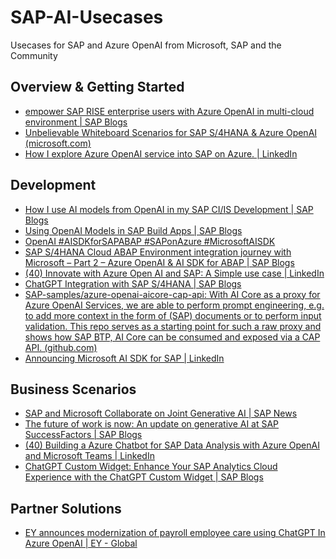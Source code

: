 # SAP-AI-Usecases
Usecases for SAP and Azure OpenAI from Microsoft, SAP and the Community

## Overview & Getting Started
- [empower SAP RISE enterprise users with Azure OpenAI in multi-cloud environment | SAP Blogs](https://www.ey.com/en_gl/news/2023/03/ey-announces-modernization-of-payroll-employee-care-using-chatgpt-in-azure-openai)
- [Unbelievable Whiteboard Scenarios for SAP S/4HANA & Azure OpenAI (microsoft.com)](https://techcommunity.microsoft.com/t5/azure-ai-services-blog/powering-your-business-with-ai-7-unbelievable-whiteboard/ba-p/3790982)
- [How I explore Azure OpenAI service into SAP on Azure. | LinkedIn](https://www.linkedin.com/pulse/how-i-explore-azure-openai-service-sap-chanjin-park/)
	
## Development
- [How I use AI models from OpenAI in my SAP CI/IS Development | SAP Blogs](https://blogs.sap.com/2022/12/13/how-i-use-ai-models-from-openai-in-my-sap-ci-is-development/)
- [Using OpenAI Models in SAP Build Apps | SAP Blogs](https://blogs.sap.com/2023/02/02/using-openai-models-in-sap-build-apps/)
- [OpenAI #AISDKforSAPABAP #SAPonAzure #MicrosoftAISDK](https://techcommunity.microsoft.com/t5/azure-ai-services-blog/propelling-the-aerodynamics-of-enterprise-innovation-announcing/ba-p/3818169)
- [SAP S/4HANA Cloud ABAP Environment integration journey with Microsoft – Part 2 – Azure OpenAI & AI SDK for ABAP | SAP Blogs](https://blogs.sap.com/2023/08/15/sap-s-4hana-cloud-abap-environment-integration-journey-with-microsoft-part-2/)
- [(40) Innovate with Azure Open AI and SAP: A Simple use case | LinkedIn](https://www.linkedin.com/pulse/innovate-azure-open-ai-sap-simple-use-case-ravi-gangampalli/)
- [ChatGPT Integration with SAP S/4HANA | SAP Blogs](https://blogs.sap.com/2023/03/07/chatgpt-integration-with-sap-s-4hana/)
- [SAP-samples/azure-openai-aicore-cap-api: With AI Core as a proxy for Azure OpenAI Services, we are able to perform prompt engineering, e.g. to add more context in the form of (SAP) documents or to perform input validation. This repo serves as a starting point for such a raw proxy and shows how SAP BTP, AI Core can be consumed and exposed via a CAP API. (github.com)](https://github.com/SAP-samples/azure-openai-aicore-cap-api)
- [Announcing Microsoft AI SDK for SAP | LinkedIn](https://www.linkedin.com/pulse/announcing-microsoft-ai-sdk-sap-gopal-nair/)

## Business Scenarios
- [SAP and Microsoft Collaborate on Joint Generative AI | SAP News](https://news.sap.com/2023/05/sap-microsoft-joint-generative-ai-offerings-talent-gap/)
- [The future of work is now: An update on generative AI at SAP SuccessFactors | SAP Blogs](https://blogs.sap.com/2023/05/15/the-future-of-work-is-now-an-update-on-generative-ai-at-sap-successfactors/)
- [(40) Building a Azure Chatbot for SAP Data Analysis with Azure OpenAI and Microsoft Teams | LinkedIn](https://www.linkedin.com/pulse/building-azure-chatbot-sap-data-analysis-openai-microsoft-park/)
- [ChatGPT Custom Widget: Enhance Your SAP Analytics Cloud Experience with the ChatGPT Custom Widget | SAP Blogs](https://blogs.sap.com/2023/03/09/chatgpt-custom-widget-enhance-your-sap-analytics-cloud-experience-with-the-chatgpt-custom-widget/)

## Partner Solutions
- [EY announces modernization of payroll employee care using ChatGPT In Azure OpenAI | EY - Global](https://www.ey.com/en_gl/news/2023/03/ey-announces-modernization-of-payroll-employee-care-using-chatgpt-in-azure-openai)